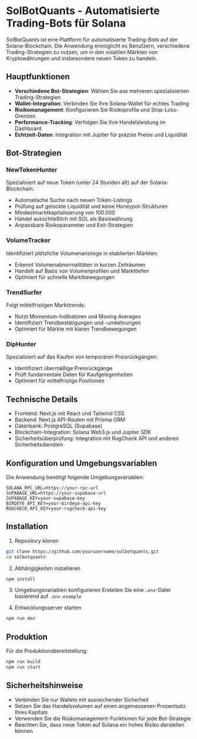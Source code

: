 # SolBotQuants - Automatisierte Trading-Bots für Solana

SolBotQuants ist eine Plattform für automatisierte Trading-Bots auf der Solana-Blockchain. Die Anwendung ermöglicht es Benutzern, verschiedene Trading-Strategien zu nutzen, um in den volatilen Märkten von Kryptowährungen und insbesondere neuen Token zu handeln.

## Hauptfunktionen

- **Verschiedene Bot-Strategien**: Wählen Sie aus mehreren spezialisierten Trading-Strategien
- **Wallet-Integration**: Verbinden Sie Ihre Solana-Wallet für echtes Trading
- **Risikomanagement**: Konfigurieren Sie Risikoprofile und Stop-Loss-Grenzen
- **Performance-Tracking**: Verfolgen Sie Ihre Handelsleistung im Dashboard
- **Echtzeit-Daten**: Integration mit Jupiter für präzise Preise und Liquidität

## Bot-Strategien

### NewTokenHunter
Spezialisiert auf neue Token (unter 24 Stunden alt) auf der Solana-Blockchain:
- Automatische Suche nach neuen Token-Listings
- Prüfung auf gelockte Liquidität und keine Honeypot-Strukturen
- Mindestmarktkapitalisierung von 100.000 
- Handel ausschließlich mit SOL als Basiswährung
- Anpassbare Risikoparameter und Exit-Strategien

### VolumeTracker
Identifiziert plötzliche Volumenanstiege in etablierten Märkten:
- Erkennt Volumenabnormalitäten in kurzen Zeiträumen
- Handelt auf Basis von Volumenprofilen und Markttiefen
- Optimiert für schnelle Marktbewegungen

### TrendSurfer
Folgt mittelfristigen Markttrends:
- Nutzt Momentum-Indikatoren und Moving Averages
- Identifiziert Trendbestätigungen und -umkehrungen
- Optimiert für Märkte mit klaren Trendbewegungen

### DipHunter
Spezialisiert auf das Kaufen von temporären Preisrückgängen:
- Identifiziert übermäßige Preisrückgänge
- Prüft fundamentale Daten für Kaufgelegenheiten
- Optimiert für mittelfristige Positionen

## Technische Details

- Frontend: Next.js mit React und Tailwind CSS
- Backend: Next.js API-Routen mit Prisma ORM
- Datenbank: PostgreSQL (Supabase)
- Blockchain-Integration: Solana Web3.js und Jupiter SDK
- Sicherheitsüberprüfung: Integration mit RugCheck API und anderen Sicherheitsdiensten

## Konfiguration und Umgebungsvariablen

Die Anwendung benötigt folgende Umgebungsvariablen:

```
SOLANA_RPC_URL=https://your-rpc-url
SUPABASE_URL=https://your-supabase-url
SUPABASE_KEY=your-supabase-key
BIRDEYE_API_KEY=your-birdeye-api-key
RUGCHECK_API_KEY=your-rugcheck-api-key
```

## Installation

1. Repository klonen
```bash
git clone https://github.com/yourusername/solbotquants.git
cd solbotquants
```

2. Abhängigkeiten installieren
```bash
npm install
```

3. Umgebungsvariablen konfigurieren
Erstellen Sie eine `.env`-Datei basierend auf `.env.example`

4. Entwicklungsserver starten
```bash
npm run dev
```

## Produktion

Für die Produktionsbereitstellung:

```bash
npm run build
npm run start
```

## Sicherheitshinweise

- Verbinden Sie nur Wallets mit ausreichender Sicherheit
- Setzen Sie das Handelsvolumen auf einen angemessenen Prozentsatz Ihres Kapitals
- Verwenden Sie die Risikomanagement-Funktionen für jede Bot-Strategie
- Beachten Sie, dass neue Token auf Solana ein hohes Risiko darstellen können 